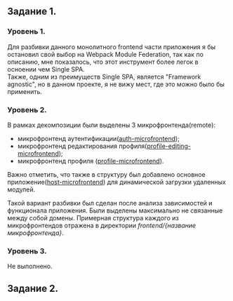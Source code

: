 ## Задание 1.

### Уровень 1.

Для разбивки данного монолитного frontend части приложения я бы остановил свой выбор на Webpack Module Federation,
так как по описанию, мне показалось, что этот инструмент более легок в осноении чем Single SPA.  
Также, одним из преимуществ Single SPA, является "Framework agnostic", но в данном проекте, я не вижу мест, где это можно было бы применить.

### Уровень 2. 

В рамках декомпозиции были выделены 3 микрофронтенда(remote):
- микрофронтенд аутентификации([auth-microfrontend](https://github.com/EvgenyMaklakov/architecture-sprint-1/tree/sprint_1/frontend/auth-microfrontend/src));
- микрофронтенд редактирования профиля([profile-editing-microfrontend](https://github.com/EvgenyMaklakov/architecture-sprint-1/tree/sprint_1/frontend/profile-editing-microfrontend/src));
- микрофронтенд профиля ([profile-microfrontend](https://github.com/EvgenyMaklakov/architecture-sprint-1/tree/sprint_1/frontend/profile-microfrontend/src)).

Важно отметить, что также в структуру был добавлено основное приложение([host-microfrontend](https://github.com/EvgenyMaklakov/architecture-sprint-1/tree/sprint_1/frontend/host-microfrontend/src)) для динамической загрузки удаленных модулей.

Такой вариант разбивки был сделан после анализа зависимостей и функционала приложения. Были выделены максимально не связанные между собой домены. Примерная структура каждого из микрофронтендов отражена в директории _frontend/{название микрофронтенда}_.

### Уровень 3.
Не выполнено. 

## Задание 2.

